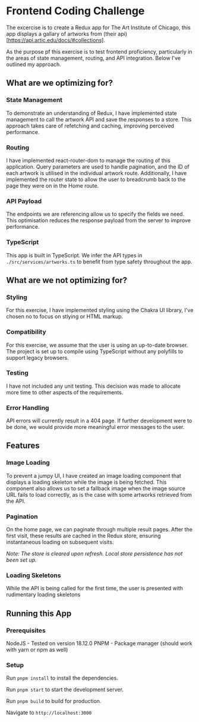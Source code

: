 # Frontend Coding Challenge

The excercise is to create a Redux app for The Art Institute of Chicago, this app displays a gallary of artworks from (their api)[https://api.artic.edu/docs/#collections].

As the purpose pf this exercise is to test frontend proficiency, particularly in the areas of state management, routing, and API integration. Below I've outlined my approach.

## What are we optimizing for?

### State Management

To demonstrate an understanding of Redux, I have implemented state management to call the artwork API and save the responses to a store. This approach takes care of refetching and caching, improving perceived performance.

### Routing

I have implemented react-router-dom to manage the routing of this application. Query parameters are used to handle pagination, and the ID of each artwork is utilised in the individual artwork route. Additionally, I have implemented the router state to allow the user to breadcrumb back to the page they were on in the Home route.

### API Payload

The endpoints we are referencing allow us to specify the fields we need. This optimisation reduces the response payload from the server to improve performance.

### TypeScript

This app is built in TypeScript. We infer the API types in `./src/services/artworks.ts` to benefit from type safety throughout the app.

## What are we not optimizing for?

### Styling

For this exercise, I have implemented styling using the Chakra UI library, I've chosen no to focus on stlying or HTML markup.

### Compatibility

For this exercise, we assume that the user is using an up-to-date browser. The project is set up to compile using TypeScript without any polyfills to support legacy browsers.

### Testing

I have not included any unit testing. This decision was made to allocate more time to other aspects of the requirements.

### Error Handling

API errors will currently result in a 404 page. If further development were to be done, we would provide more meaningful error messages to the user.

## Features

### Image Loading

To prevent a jumpy UI, I have created an image loading component that displays a loading skeleton while the image is being fetched. This component also allows us to set a fallback image when the image source URL fails to load correctly, as is the case with some artworks retrieved from the API.

### Pagination

On the home page, we can paginate through multiple result pages. After the first visit, these results are cached in the Redux store, ensuring instantaneous loading on subsequent visits.

_Note: The store is cleared upon refresh. Local store persistence has not been set up._

### Loading Skeletons

While the API is being called for the first time, the user is presented with rudimentary loading skeletons

## Running this App

### Prerequisites

NodeJS - Tested on version 18.12.0
PNPM - Package manager (should work with yarn or npm as well)

### Setup

Run `pnpm install` to install the dependencies.

Run `pnpm start` to start the development server.

Run `pnpm build` to build for production.

Navigate to `http://localhost:3000`
